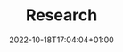 ---
title: "Research"
date: 2022-10-18T17:04:04+01:00
draft: false
layout: "research"
header_img: 'img/research.jpg'
intro: We are a multi-disciplinary group of MR physicists, computer scientists, and clinicians involved in developing and validating novel methods of imaging the cardiovascular system. We are based at both Great Ormond Street and the Royal Free hospitals and with research spanning all age ranges. Our technical research is mainly related to developing rapid MR sequences based on non-Cartesian trajectories and new image reconstruction methods. We have a particular interest in spiral MRI and parallel imaging/compressed sensing, GPU based reconstructions and machine learning. Our clinical research encompassing validation of new sequences and sophisticated evaluation of cardiovascular physiology. In the past few years we have successfully implemented real-time CMR in infants without anaesthetic and are actively attempting to develop simple 5-minute CMR scans for pediatric heart disease. We also have a keen interest in exercise stress CMR and are active in developing new methodologies and protocols.
shortintro: We are a multi-disciplinary group of MR physicists, computer scientists, and clinicians involved in developing and validating novel methods of imaging the cardiovascular system. We are based at both Great Ormond Street and the Royal Free hospitals and with research spanning all age ranges. Our technical research is mainly related to developing rapid MR sequences based on non-Cartesian trajectories and new image reconstruction methods. 
header_img: 'img/research.jpg'
research_areas:  # number of research areas should be divisible by 3 or 4 for aesthetic reasons :)
    1:
        name: Image Acquisition & Reconstruction
        brief_description: We are developing
        description: We are developing new 
        bkg_img: img/research/recon_bkg.jpg
        fore_img: img/research/recon_fore.png
    2:
        name: Deep Learning Post-Processing
        brief_description: We are creating mac
        description: We are creating machine
        bkg_img: img/research/seg_bkg.jpg
        fore_img: img/research/seg_fore.png
    3:
        name: Multi-Nuclear Imaging
        brief_description: We are researching 
        description: We are researching sodium
        bkg_img: img/research/na_bkg.jpg
        fore_img: img/research/na_fore.png

    4:
        name: Exercise MRI
        brief_description: We focus our research on 
        description: We focus our research on 
        bkg_img: img/research/heart_bkg.jpg
        fore_img: img/research/heart_fore.png

    5:
        name: Interventional MRI
        brief_description: We focus our research on 
        description: We focus our research on 
        bkg_img: img/research/heart_bkg.jpg
        fore_img: img/research/heart_fore.png

    6:
        name: Deep Learning Simulations
        brief_description: We focus our research on
        description: We focus our research on 
        bkg_img: img/research/heart_bkg.jpg
        fore_img: img/research/heart_fore.png


---